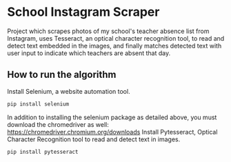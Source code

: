 # School Instagram Scraper
Project which scrapes photos of my school's teacher absence list from Instagram, uses Tesseract, an optical character recognition tool, to read and detect text embedded in the images, and finally matches detected text with user input to indicate which teachers are absent that day. 

## How to run the algorithm
Install Selenium, a website automation tool.
```python
pip install selenium
```
In addition to installing the selenium package as detailed above, you must download the chromedriver as well:
https://chromedriver.chromium.org/downloads
Install Pytesseract, Optical Character Recognition tool to read and detect text in images.
```python
pip install pytesseract
```
